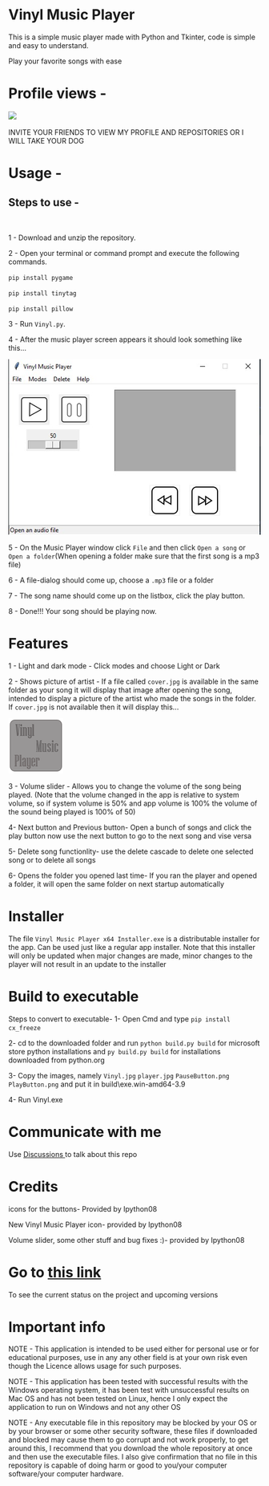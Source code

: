

# Vinyl Music Player
This is a simple music player made with Python and Tkinter, code is simple and easy to understand.

Play your favorite songs with ease

# Profile views -
<img src="https://camo.githubusercontent.com/69977ae9b6a50d8ed4c1043533cb99a87a1ba443024fd9c622abf7b0b18aa545/68747470733a2f2f70726f66696c652d636f756e7465722e676c697463682e6d652f73686172616e2d707974686f6e2f636f756e742e737667" />

INVITE YOUR FRIENDS TO VIEW MY PROFILE AND REPOSITORIES OR I WILL TAKE YOUR DOG

# Usage -

## Steps to use - 
<br> 

1 - Download and unzip the repository.


2 - Open your terminal or command prompt and execute the following commands.

`pip install pygame`

`pip install tinytag`

`pip install pillow`

3 - Run `Vinyl.py`.

4 - After the music player screen appears it should look something like this...


![Image 1](player.jpg)

5 - On the Music Player window click `File` and then click `Open a song` or `Open a folder`(When opening a folder make sure that the first song is a mp3 file)

6 - A file-dialog should come up, choose a `.mp3` file or a folder

7 - The song name should come up on the listbox, click the play button.

8 - Done!!! Your song should be playing now.

# Features

1 - Light and dark mode - Click modes and choose Light or Dark

2 - Shows picture of artist - If a file called `cover.jpg` is available in the same folder as your song it will display that image after opening the song, intended to display a picture of the artist who made the songs in the folder. If `cover.jpg` is not available then it will display this... 

![Image 1](Vinyl%20Music%20Player%20icon.png)

3 - Volume slider - Allows you to change the volume of the song being played. (Note that the volume changed in the app is relative to system volume, so if system volume is 50% and app volume is 100% the volume of the sound being played is 100% of 50)

4- Next button and Previous button- Open a bunch of songs and click the play button now use the next button to go to the next song and vise versa

5- Delete song functionlity- use the delete cascade to delete one selected song or to delete all songs

6- Opens the folder you opened last time- If you ran the player and opened a folder, it will open the same folder on next startup automatically
# Installer
The file `Vinyl Music Player x64 Installer.exe` is a distributable installer for the app. Can be used just like a regular app installer. Note that this installer will only be updated when major changes are made, minor changes to the player will not result in an update to the installer

# Build to executable
Steps to convert to executable-
1- Open Cmd and type `pip install cx_freeze`

2- cd to the downloaded folder and run `python build.py build` for microsoft store python installations and `py build.py build` for installations downloaded from python.org

3- Copy the images, namely `Vinyl.jpg` `player.jpg` `PauseButton.png` `PlayButton.png` and put it in build\exe.win-amd64-3.9

4- Run Vinyl.exe

# Communicate with me
Use [Discussions ](https://github.com/Sharan-Python/vinyl-music-player/discussions) to talk about this repo
# Credits 
icons for the buttons- Provided by Ipython08

New Vinyl Music Player icon- provided by Ipython08

Volume slider, some other stuff and bug fixes :)- provided by Ipython08

# Go to [this link](https://github.com/Sharan-Python/vinyl-music-player/wiki) 
To see the current status on the project and upcoming versions

# Important info
NOTE - This application is intended to be used either for personal use or for educational purposes, use in any any other field is at your own risk even though the Licence allows
usage for such purposes.

NOTE - This application has been tested with successful results with the Windows operating system, it has been test with unsuccessful results on Mac OS and has not been tested on Linux, hence I only expect the application to run on Windows and not any other OS

NOTE - Any executable file in this repository may be blocked by your OS or by your browser or some other security software, these files if downloaded and blocked may cause them to go corrupt and not work properly, to get around this, I recommend that you download the whole repository at once and then use the executable files. I also give confirmation that no file in this repository is capable of doing harm or good to you/your computer software/your computer hardware.
